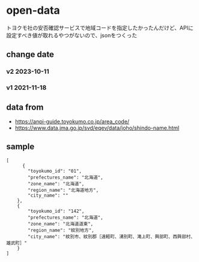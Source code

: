 # open-data
トヨクモ社の安否確認サービスで地域コードを指定したかったんだけど、APIに設定すべき値が取れるやつがないので、jsonをつくった

## change date
### v2 2023-10-11
### v1 2021-11-18

## data from

* https://anpi-guide.toyokumo.co.jp/area_code/
* https://www.data.jma.go.jp/svd/eqev/data/joho/shindo-name.html

## sample
```
[
      {
        "toyokumo_id": "01",
        "prefectures_name": "北海道",
        "zone_name": "北海道",
        "region_name": "北海道地方",
        "city_name": ""
    },
    {
        "toyokumo_id": "142",
        "prefectures_name": "北海道",
        "zone_name": "北海道道東",
        "region_name": "紋別地方",
        "city_name": "紋別市、紋別郡［遠軽町、湧別町、滝上町、興部町、西興部村、雄武町］"
    }
]
```